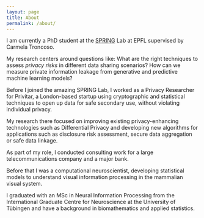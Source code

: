 ```yaml
---
layout: page
title: About
permalink: /about/
---
```

I am currently a PhD student at the [SPRING](https://www.epfl.ch/labs/spring/) Lab at EPFL supervised by Carmela Troncoso.

My research centers  around questions like: What are the right techniques to assess *privacy risks* in different data sharing scenarios?
How can we measure private information leakage from generative and predictive machine learning models? 

Before I joined the amazing SPRING Lab, I worked as a Privacy Researcher for Privitar, a London-based startup using cryptographic and statistical techniques to open up data for safe secondary use, without violating individual privacy.

My research there focused on improving existing privacy-enhancing technologies such as Differential Privacy and developing new algorithms for applications such as disclosure risk assessment, secure data aggregation or safe data linkage.

As part of my role, I conducted consulting work for a large telecommunications company and a major bank.

Before that I was a computational neuroscientist, developing statistical models to understand visual information processing in the mammalian visual system.

I graduated with an MSc in Neural Information Processing from the International Graduate Centre for Neuroscience at the University of Tübingen and have a background in biomathematics and applied statistics.
